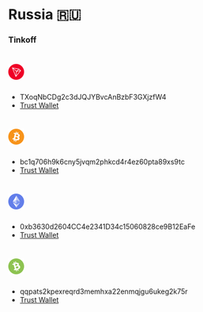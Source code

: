 [tinkoff]: https://www.tinkoff.ru/cf/5E5nOpqUFcF

[trx]: https://github.com/Ddarkbooked/crypto/blob/main/icons/trx.png "Tron (TRX)"
[trx-tw]: https://link.trustwallet.com/send?address=TXoqNbCDg2c3dJQJYBvcAnBzbF3GXjzfW4&asset=c195

[btc]: https://github.com/Ddarkbooked/crypto/blob/main/icons/btc.png "Bitcoin (BTC)"
[btc-tw]: https://link.trustwallet.com/send?address=bc1q706h9k6cny5jvqm2phkcd4r4ez60pta89xs9tc&asset=c0

[eth]: https://github.com/Ddarkbooked/crypto/blob/main/icons/eth.png "Etherium (ETH)"
[eth-tw]: https://link.trustwallet.com/send?address=0xb3630d2604CC4e2341D34c15060828ce9B12EaFe&asset=c60

[bch]: https://github.com/Ddarkbooked/crypto/blob/main/icons/bch.png "Bitcoin Cash (BCH)"
[bch-tw]: https://link.trustwallet.com/send?address=qqpats2kpexreqrd3memhxa22enmqjgu6ukeg2k75r&asset=c145

# Russia 🇷🇺
### Tinkoff

# ![trx]
* TXoqNbCDg2c3dJQJYBvcAnBzbF3GXjzfW4
* [Trust Wallet][trx-tw]

# ![btc] 
* bc1q706h9k6cny5jvqm2phkcd4r4ez60pta89xs9tc
* [Trust Wallet][btc-tw]

# ![eth]
* 0xb3630d2604CC4e2341D34c15060828ce9B12EaFe
* [Trust Wallet][eth-tw]

# ![bch]
* qqpats2kpexreqrd3memhxa22enmqjgu6ukeg2k75r
* [Trust Wallet][bch-tw]


